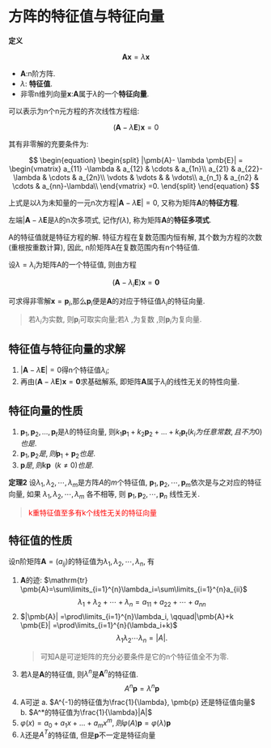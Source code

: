 # 方阵的特征值与特征向量

<b>定义</b>

$$
\pmb{Ax}=\lambda \pmb{x}
$$

- $\pmb{A}$:n阶方阵.
- $\lambda$: **特征值**.
- 非零n维列向量$\pmb{x}$:$\pmb{A}$属于$\lambda$的一个**特征向量**.

可以表示为n个n元方程的齐次线性方程组:

$$
(\pmb{A}- \lambda \pmb{E})\pmb{x}= 0
$$

其有非零解的充要条件为:

$$
\begin{equation}
	\begin{split}
		|\pmb{A}- \lambda \pmb{E}| =
		\begin{vmatrix}
			a_{11} -\lambda & a_{12} & \cdots & a_{1n}\\
			a_{21}  & a_{22}-\lambda & \cdots & a_{2n}\\
			\vdots & \vdots & & \vdots\\
			a_{n_1}  & a_{n2} & \cdots & a_{nn}-\lambda\\
		\end{vmatrix}
		=0.
	\end{split}
\end{equation}
$$

上式是以$\lambda$为未知量的一元n次方程$|\pmb{A}- \lambda \pmb{E}|=0$, 又称为矩阵$\pmb{A}$的**特征方程**.

左端$|\pmb{A}- \lambda \pmb{E}$是$\lambda$的n次多项式, 记作$f(\lambda)$, 称为矩阵$\pmb{A}$的**特征多项式**.

A的特征值就是特征方程的解. 特征方程在复数范围内恒有解, 其个数为方程的次数(重根按重数计算), 因此, n阶矩阵A在复数范围内有n个特征值.

设$\lambda=\lambda_{i}$为矩阵A的一个特征值, 则由方程

$$
( \pmb{A}- \lambda_i \pmb{E} )\pmb{x}= \pmb{0}
$$

可求得非零解$\pmb{x}=\pmb{p}_i$,那么$\pmb{p}_i$便是$\pmb{A}$的对应于特征值$\lambda_i$的特征向量.

> 若$\lambda_i$为实数, 则$\pmb{p}_i$可取实向量;若$\lambda$ ,为复数 ,则$\pmb{p}_i$为复向量.

## 特征值与特征向量的求解

1. $|\pmb{A}-\lambda \pmb{E}| =0$得n个特征值$\lambda_i$;
2. 再由$(\pmb{A}-\lambda \pmb{E})\pmb{x}=\pmb{0}$求基础解系, 即矩阵$\pmb{A}$属于$\lambda_i$的线性无关的特性向量.

## 特征向量的性质

1. $\pmb{p}_1, \pmb{p}_2, \dots, \pmb{p}_t$是$\lambda$的特征向量,
   则$k_1\pmb{p}_1+k_2\pmb{p}_2+\dots+k_t\pmb{p}_t(k_i为任意常数, 且不为0)也是$.
2. $\pmb{p}_1, \pmb{p}_2是, 则\pmb{p}_1+\pmb{p}_2也是$.
3. $\pmb{p}是, 则k\pmb{p} \enspace(k \neq 0)也是$.

<b>定理2</b>
设$\lambda_1,\lambda_2,\cdots,\lambda_m$是方阵$A$的$m$个特征值,
$\pmb{p}_1,\pmb{p}_2,\cdots,\pmb{p}_m$依次是与之对应的特征向量,
如果 $\lambda_1,\lambda_2,\cdots,\lambda_m$ 各不相等, 则 $\pmb{p}_1,\pmb{p}_2,\cdots,\pmb{p}_n$ 线性无关.

> <font color=red>k重特征值至多有k个线性无关的特征向量</font>

## 特征值的性质

设n阶矩阵$\pmb{A}=(a_{ij})$的特征值为$\lambda_{1}, \lambda_{2}, \cdots, \lambda_{n}$, 有

1. $\pmb{A}$的迹: $\mathrm{tr} \pmb{A}=\sum\limits_{i=1}^{n}\lambda_i=\sum\limits_{i=1}^{n}a_{ii}$
   $$\lambda_{1}+\lambda_{2}+ \cdots +\lambda_{n}=a_{11}+a_{22}+ \cdots +a_{nn}$$
2. $|\pmb{A}| =\prod\limits_{i=1}^{n}\lambda_i, \qquad|\pmb{A}+k \pmb{E}| =\prod\limits_{i=1}^{n}(\lambda_i+k)$
   $$\lambda_{1}\lambda_{2} \cdots\lambda_{n}=|A|.$$
   > 可知A是可逆矩阵的充分必要条件是它的n个特征值全不为零.
3. 若$\lambda$是$\pmb{A}$的特征值, 则$\lambda^{n}$是$\pmb{A}^{n}$的特征值.
   $$A^n\pmb{p}=\lambda^n \pmb{p}$$
4. A可逆
   a. $A^{-1}的特征值为\frac{1}{\lambda}, \pmb{p} 还是特征值向量$
   b. $A^*的特征值为\frac{1}{\lambda}|A|$
5. $\varphi(x)=a_0+a_1x+\dots+a_mx^m, 则\varphi(A)\pmb{p}=\varphi(\lambda)\pmb{p}$
6. $\lambda$还是$A^T$的特征值, 但是$\pmb{p}$不一定是特征向量
